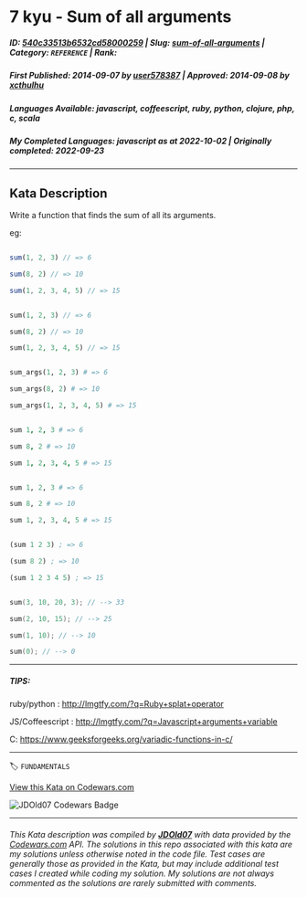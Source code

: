 # 7 kyu - Sum of all arguments

##### **ID**: [540c33513b6532cd58000259](https://www.codewars.com/kata/540c33513b6532cd58000259) | **Slug**: [sum-of-all-arguments](https://www.codewars.com/kata/540c33513b6532cd58000259) | **Category**: `REFERENCE` | **Rank**: <span style="color:white">7 kyu</span>

##### **First Published**: 2014-09-07 ***by*** [user578387](https://www.codewars.com/users/user578387) | **Approved**: 2014-09-08 ***by*** [xcthulhu](https://www.codewars.com/users/xcthulhu)

##### **Languages Available**: javascript, coffeescript, ruby, python, clojure, php, c, scala

##### **My Completed Languages**: javascript ***as at*** 2022-10-02 | **Originally completed**: 2022-09-23

---

## Kata Description


Write a function that finds the sum of all its arguments.



eg:

```javascript

sum(1, 2, 3) // => 6

sum(8, 2) // => 10

sum(1, 2, 3, 4, 5) // => 15

```

```php

sum(1, 2, 3) // => 6

sum(8, 2) // => 10

sum(1, 2, 3, 4, 5) // => 15

```

```python

sum_args(1, 2, 3) # => 6

sum_args(8, 2) # => 10

sum_args(1, 2, 3, 4, 5) # => 15

```

```coffeescript

sum 1, 2, 3 # => 6

sum 8, 2 # => 10

sum 1, 2, 3, 4, 5 # => 15

```

```ruby

sum 1, 2, 3 # => 6

sum 8, 2 # => 10

sum 1, 2, 3, 4, 5 # => 15

```

```clojure

(sum 1 2 3) ; => 6

(sum 8 2) ; => 10

(sum 1 2 3 4 5) ; => 15

```

```c

sum(3, 10, 20, 3); // --> 33

sum(2, 10, 15); // --> 25

sum(1, 10); // --> 10

sum(0); // --> 0

```

-----

##### TIPS: 

ruby/python : http://lmgtfy.com/?q=Ruby+splat+operator



JS/Coffeescript : http://lmgtfy.com/?q=Javascript+arguments+variable



C: https://www.geeksforgeeks.org/variadic-functions-in-c/

---


🏷 `FUNDAMENTALS`


[View this Kata on Codewars.com](https://www.codewars.com/kata/540c33513b6532cd58000259)

![](https://www.codewars.com/users/jdold07/badges/large "JDOld07 Codewars Badge")

---

###### *This Kata description was compiled by [**JDOld07**](https://tpstech.dev) with data provided by the [Codewars.com](https://www.codewars.com) API.  The solutions in this repo associated with this kata are my solutions unless otherwise noted in the code file.  Test cases are generally those as provided in the Kata, but may include additional test cases I created while coding my solution.  My solutions are not always commented as the solutions are rarely submitted with comments.*
